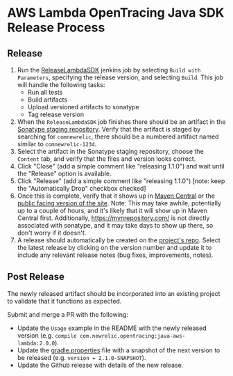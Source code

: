# AWS Lambda OpenTracing Java SDK Release Process

## Release
1. Run the [ReleaseLambdaSDK](https://javaagent-build.pdx.vm.datanerd.us/view/Java%20Agent/job/ReleaseLambdaSDK/) jenkins job by selecting `Build with Parameters`, specifying the release version, and selecting `Build`. This job will handle the following tasks: 
   * Run all tests
   * Build artifacts
   * Upload versioned artifacts to sonatype
   * Tag release version
2. When the `ReleaseLambdaSDK` job finishes there should be an artifact in the [Sonatype staging repository](https://oss.sonatype.org/index.html#stagingRepositories). Verify that the artifact is staged by searching for `comnewrelic`, there should be a numbered artifact named similar to `comnewrelic-1234`.
3. Select the artifact in the Sonatype staging repository, choose the `Content` tab, and verify that the files and version looks correct.
4. Click "Close" (add a simple comment like "releasing 1.1.0") and wait until the "Release" option is available.
5. Click "Release" (add a simple comment like "releasing 1.1.0") [note: keep the "Automatically Drop" checkbox checked]
6. Once this is complete, verify that it shows up in [Maven Central](https://repo1.maven.org/maven2/com/newrelic/opentracing/java-aws-lambda/) or the [public facing version of the site](https://search.maven.org/search?q=a:java-aws-lambda). Note: This may take awhile, potentially up to a couple of hours, and it's likely that it will show up in Maven Central first. Additionally, https://mvnrepository.com/ is not directly associated with sonatype, and it may take days to show up there, so don't worry if it doesn't.
7. A release should automatically be created on the [project's repo](https://github.com/newrelic/java-aws-lambda/releases). Select the latest release by clicking on the version number and update it to include any relevant release notes (bug fixes, improvements, notes).

## Post Release
The newly released artifact should be incorporated into an existing project to validate that it functions as expected.

Submit and merge a PR with the following:
- Update the `Usage` example in the README with the newly released version (e.g. `compile com.newrelic.opentracing:java-aws-lambda:2.0.0`). 
- Update the [gradle.properties](gradle.properties) file with a snapshot of the next version to be released (e.g. `version = 2.1.0-SNAPSHOT`).
- Update the Github release with details of the new release.
